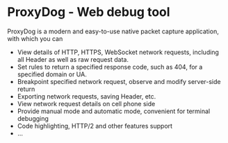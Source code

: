 # ProxyDog - Web debug tool

ProxyDog is a modern and easy-to-use native packet capture application, with which you can
* View details of HTTP, HTTPS, WebSocket network requests, including all Header as well as raw request data.
* Set rules to return a specified response code, such as 404, for a specified domain or UA.
* Breakpoint specified network request, observe and modify server-side return
* Exporting network requests, saving Header, etc.
* View network request details on cell phone side
* Provide manual mode and automatic mode, convenient for terminal debugging
* Code highlighting, HTTP/2 and other features support
* ...

